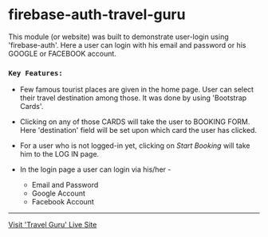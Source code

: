 # firebase-auth-travel-guru

This module (or website) was built to demonstrate user-login using 'firebase-auth'. Here a user can login with his email and password or his GOOGLE or FACEBOOK account.

### `Key Features:`

- Few famous tourist places are given in the home page. User can select their travel destination among those. It was done by using 'Bootstrap Cards'.

- Clicking on any of those CARDS will take the user to BOOKING FORM. Here 'destination' field will be set upon which card the user has clicked.

- For a user who is not logged-in yet, clicking on _Start Booking_ will take him to the LOG IN page.

- In the login page a user can login via his/her -
  - Email and Password
  - Google Account
  - Facebook Account

---

[Visit 'Travel Guru' Live Site](https://travel-guru-assignment-9.web.app/)
